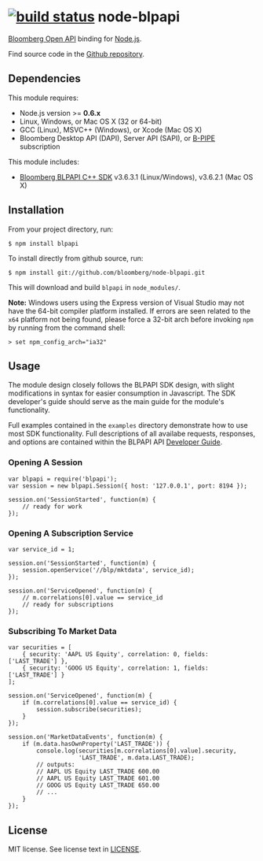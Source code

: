 [![build status](https://secure.travis-ci.org/bloomberg/node-blpapi.png)](http://travis-ci.org/bloomberg/node-blpapi)
node-blpapi
===========

[Bloomberg Open API] binding for [Node.js].

Find source code in the [Github repository].

[Bloomberg Open API]: http://openbloomberg.com/open-api
[Node.js]: http://nodejs.org
[Github repository]: https://github.com/bloomberg/node-blpapi

Dependencies
------------

This module requires:

+ Node.js version >= **0.6.x**
+ Linux, Windows, or Mac OS X (32 or 64-bit)
+ GCC (Linux), MSVC++ (Windows), or Xcode (Mac OS X)
+ Bloomberg Desktop API (DAPI), Server API (SAPI), or [B-PIPE] subscription

This module includes:

+ [Bloomberg BLPAPI C++ SDK] v3.6.3.1 (Linux/Windows), v3.6.2.1 (Mac OS X)

[Bloomberg BLPAPI C++ SDK]: http://openbloomberg.com/open-api
[B-PIPE]: http://www.bloomberg.com/enterprise/enterprise_products/data_optimization/data_feeds

Installation
------------

From your project directory, run:

```
$ npm install blpapi
```

To install directly from github source, run:

```
$ npm install git://github.com/bloomberg/node-blpapi.git
```

This will download and build `blpapi` in `node_modules/`.

**Note:** Windows users using the Express version of Visual Studio may not
have the 64-bit compiler platform installed. If errors are seen related
to the `x64` platform not being found, please force a 32-bit arch before
invoking `npm` by running from the command shell:

```
> set npm_config_arch="ia32"
```

Usage
-----

The module design closely follows the BLPAPI SDK design, with slight
modifications in syntax for easier consumption in Javascript.  The SDK
developer's guide should serve as the main guide for the module's
functionality.

Full examples contained in the `examples` directory demonstrate how to
use most SDK functionality.  Full descriptions of all availabe requests,
responses, and options are contained within the BLPAPI API
[Developer Guide](http://www.openbloomberg.com/files/2012/03/blpapi-developers-guide.pdf).


### Opening A Session ###

    var blpapi = require('blpapi');
    var session = new blpapi.Session({ host: '127.0.0.1', port: 8194 });

    session.on('SessionStarted', function(m) {
        // ready for work
    });

### Opening A Subscription Service ###

    var service_id = 1;

    session.on('SessionStarted', function(m) {
        session.openService('//blp/mktdata', service_id);
    });

    session.on('ServiceOpened', function(m) {
        // m.correlations[0].value == service_id
        // ready for subscriptions
    });

### Subscribing To Market Data ###

    var securities = [
        { security: 'AAPL US Equity', correlation: 0, fields: ['LAST_TRADE'] },
        { security: 'GOOG US Equity', correlation: 1, fields: ['LAST_TRADE'] }
    ];

    session.on('ServiceOpened', function(m) {
        if (m.correlations[0].value == service_id) {
            session.subscribe(securities);
        }
    });

    session.on('MarketDataEvents', function(m) {
        if (m.data.hasOwnProperty('LAST_TRADE')) {
            console.log(securities[m.correlations[0].value].security,
                        'LAST_TRADE', m.data.LAST_TRADE);
            // outputs:
            // AAPL US Equity LAST_TRADE 600.00
            // AAPL US Equity LAST_TRADE 601.00
            // GOOG US Equity LAST_TRADE 650.00
            // ...
        }
    });

License
-------

MIT license. See license text in [LICENSE](https://github.com/bloomberg/node-blpapi/blob/master/LICENSE).
